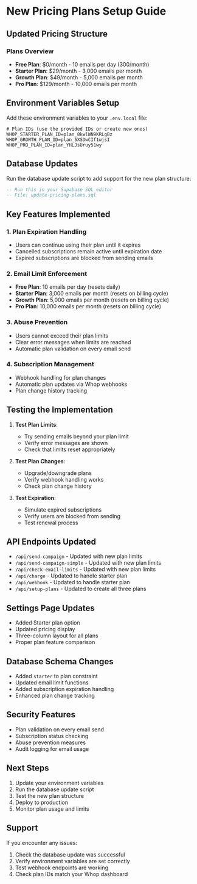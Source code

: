 # New Pricing Plans Setup Guide

## Updated Pricing Structure

### Plans Overview
- **Free Plan**: $0/month - 10 emails per day (300/month)
- **Starter Plan**: $29/month - 3,000 emails per month
- **Growth Plan**: $49/month - 5,000 emails per month  
- **Pro Plan**: $129/month - 10,000 emails per month

## Environment Variables Setup

Add these environment variables to your `.env.local` file:

```env
# Plan IDs (use the provided IDs or create new ones)
WHOP_STARTER_PLAN_ID=plan_8kwlWN9KRLgBz
WHOP_GROWTH_PLAN_ID=plan_5XSDwCIf1wjsI
WHOP_PRO_PLAN_ID=plan_YHLJsUruy51wy
```

## Database Updates

Run the database update script to add support for the new plan structure:

```sql
-- Run this in your Supabase SQL editor
-- File: update-pricing-plans.sql
```

## Key Features Implemented

### 1. Plan Expiration Handling
- Users can continue using their plan until it expires
- Cancelled subscriptions remain active until expiration date
- Expired subscriptions are blocked from sending emails

### 2. Email Limit Enforcement
- **Free Plan**: 10 emails per day (resets daily)
- **Starter Plan**: 3,000 emails per month (resets on billing cycle)
- **Growth Plan**: 5,000 emails per month (resets on billing cycle)
- **Pro Plan**: 10,000 emails per month (resets on billing cycle)

### 3. Abuse Prevention
- Users cannot exceed their plan limits
- Clear error messages when limits are reached
- Automatic plan validation on every email send

### 4. Subscription Management
- Webhook handling for plan changes
- Automatic plan updates via Whop webhooks
- Plan change history tracking

## Testing the Implementation

1. **Test Plan Limits**:
   - Try sending emails beyond your plan limit
   - Verify error messages are shown
   - Check that limits reset appropriately

2. **Test Plan Changes**:
   - Upgrade/downgrade plans
   - Verify webhook handling works
   - Check plan change history

3. **Test Expiration**:
   - Simulate expired subscriptions
   - Verify users are blocked from sending
   - Test renewal process

## API Endpoints Updated

- `/api/send-campaign` - Updated with new plan limits
- `/api/send-campaign-simple` - Updated with new plan limits  
- `/api/check-email-limits` - Updated with new plan limits
- `/api/charge` - Updated to handle starter plan
- `/api/webhook` - Updated to handle starter plan
- `/api/setup-plans` - Updated to create all three plans

## Settings Page Updates

- Added Starter plan option
- Updated pricing display
- Three-column layout for all plans
- Proper plan feature comparison

## Database Schema Changes

- Added `starter` to plan constraint
- Updated email limit functions
- Added subscription expiration handling
- Enhanced plan change tracking

## Security Features

- Plan validation on every email send
- Subscription status checking
- Abuse prevention measures
- Audit logging for email usage

## Next Steps

1. Update your environment variables
2. Run the database update script
3. Test the new plan structure
4. Deploy to production
5. Monitor plan usage and limits

## Support

If you encounter any issues:
1. Check the database update was successful
2. Verify environment variables are set correctly
3. Test webhook endpoints are working
4. Check plan IDs match your Whop dashboard
